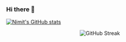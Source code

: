 ### Hi there 👋

<!--
**timin/timin** is a ✨ _special_ ✨ repository because its `README.md` (this file) appears on your GitHub profile.

Here are some ideas to get you started:

- 🔭 I’m currently working on ...
- 🌱 I’m currently learning ...
- 👯 I’m looking to collaborate on ...
- 🤔 I’m looking for help with ...
- 💬 Ask me about ...
- 📫 How to reach me: ...
- 😄 Pronouns: ...
- ⚡ Fun fact: ...
-->

[![Nimit's GitHub stats](https://github-readme-stats.vercel.app/api?username=timin&include_all_commits=true&hide=stars&count_private=true&show_icons=true&theme=graywhite)](https://github.com/anuraghazra/github-readme-stats)

<div align="center">

![GitHub Streak](https://v0-git-hub-streak-score-card-phi.vercel.app/api/card-with-avatar?username=timin&theme=%7B%22backgroundColor%22%3A%22%231a1b27%22%2C%22textColor%22%3A%22%23ffffff%22%2C%22accentColor%22%3A%22%2300d4aa%22%2C%22borderColor%22%3A%22%2330363d%22%2C%22waterColor%22%3A%22%2300d4aa%22%2C%22streakColor%22%3A%22%23ff6b6b%22%7D)

</div>

